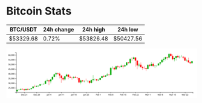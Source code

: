 # Bitcoin Stats

BTC/USDT|24h change|24h high|24h low|
|---|---|---|---|
|$53329.68|0.72%|$53826.48|$50427.56|

<img src="./chart.svg">
